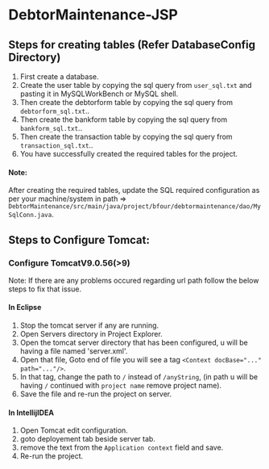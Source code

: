 # DebtorMaintenance-JSP

## Steps for creating tables (Refer DatabaseConfig Directory)

1. First create a database.
2. Create the user table by copying the sql query from ```user_sql.txt``` and pasting it in MySQLWorkBench or MySQL shell.
3. Then create the debtorform table by copying the sql query from ```debtorform_sql.txt```..
4. Then create the bankform table by copying the sql query from ```bankform_sql.txt```..
5. Then create the transaction table by copying the sql query from ```transaction_sql.txt```..
6. You have successfully created the required tables for the project.

#### Note: 
After creating the required tables, update the SQL required configuration as per your machine/system in path
=> ```DebtorMaintenance/src/main/java/project/bfour/debtormaintenance/dao/MySqlConn.java```.


## Steps to Configure Tomcat:

### Configure TomcatV9.0.56(>9)
Note: If there are any problems occured regarding url path follow the below steps to fix that issue.

#### In Eclipse
1. Stop the tomcat server if any are running.
2. Open Servers directory in Project Explorer.
3. Open the tomcat server directory that has been configured, u will be having a file named 'server.xml'.
4. Open that file, Goto end of file you will see a tag ```<Context docBase="..." path="..."/>```.
5. In that tag, change the path to ```/``` instead of ```/anyString```, (in path u will be having ```/``` continued with ```project name``` remove project name).
6. Save the file and re-run the project on server.

#### In IntellijIDEA
1. Open Tomcat edit configuration.
2. goto deployement tab beside server tab.
3. remove the text from the ```Application context``` field and save.
4. Re-run the project.
